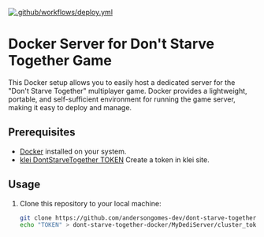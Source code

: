 [![.github/workflows/deploy.yml](https://github.com/andersongomes001/dont-starve-together-docker/actions/workflows/deploy.yml/badge.svg?branch=main)](https://github.com/andersongomes001/dont-starve-together-docker/actions/workflows/deploy.yml)

# Docker Server for Don't Starve Together Game

This Docker setup allows you to easily host a dedicated server for the "Don't Starve Together" multiplayer game. Docker provides a lightweight, portable, and self-sufficient environment for running the game server, making it easy to deploy and manage.

## Prerequisites

- [Docker](https://docs.docker.com/get-docker/) installed on your system.
- [klei DontStarveTogether TOKEN](https://accounts.klei.com/account/game/servers?game=DontStarveTogether) Create a token in klei site.

## Usage

1. Clone this repository to your local machine:
   ```bash
   git clone https://github.com/andersongomes-dev/dont-starve-together-docker.git
   echo "TOKEN" > dont-starve-together-docker/MyDediServer/cluster_token.txt
   ```
